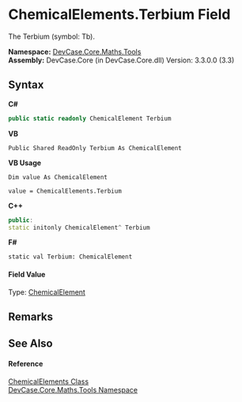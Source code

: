 # ChemicalElements.Terbium Field
 

The Terbium (symbol: Tb).

**Namespace:**&nbsp;<a href="N_DevCase_Core_Maths_Tools">DevCase.Core.Maths.Tools</a><br />**Assembly:**&nbsp;DevCase.Core (in DevCase.Core.dll) Version: 3.3.0.0 (3.3)

## Syntax

**C#**<br />
``` C#
public static readonly ChemicalElement Terbium
```

**VB**<br />
``` VB
Public Shared ReadOnly Terbium As ChemicalElement
```

**VB Usage**<br />
``` VB Usage
Dim value As ChemicalElement

value = ChemicalElements.Terbium

```

**C++**<br />
``` C++
public:
static initonly ChemicalElement^ Terbium
```

**F#**<br />
``` F#
static val Terbium: ChemicalElement
```


#### Field Value
Type: <a href="T_DevCase_Core_Maths_ChemicalElement">ChemicalElement</a>

## Remarks


## See Also


#### Reference
<a href="T_DevCase_Core_Maths_Tools_ChemicalElements">ChemicalElements Class</a><br /><a href="N_DevCase_Core_Maths_Tools">DevCase.Core.Maths.Tools Namespace</a><br />